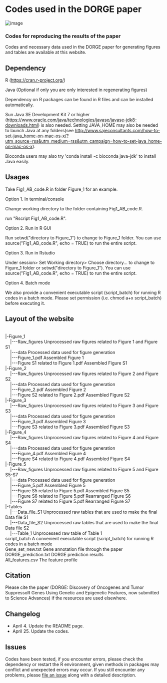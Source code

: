 # Codes used in the DORGE paper
![image](https://github.com/biocq/DORGE/blob/master/DORGE_logo.svg)
### Codes for reproducing the results of the paper
Codes and necessary data used in the DORGE paper for generating figures and tables are available at this website.

## Dependency

R (https://cran.r-project.org/)

Java (Optional if only you are only interested in regenerating figures)

Dependency on R packages can be found in R files and can be installed automatically.

Sun Java SE Development Kit 7 or higher (https://www.oracle.com/java/technologies/javase/javase-jdk8-downloads.html) is also needed. Setting JAVA_HOME may also be needed to launch Java at any folders(see http://www.sajeconsultants.com/how-to-set-java_home-on-mac-os-x/?utm_source=rss&utm_medium=rss&utm_campaign=how-to-set-java_home-on-mac-os-x).

Bioconda users may also try 'conda install -c bioconda java-jdk' to install Java easily.

## Usages

Take Fig1_AB_code.R in folder Figure_1 for an example.

Option 1. In terminal/console

Change working directory to the folder containing Fig1_AB_code.R.

run "Rscript Fig1_AB_code.R".

Option 2. Run in R GUI

Run setwd("directory to Figure_1") to change to Figure_1 folder. You can use source("Fig1_AB_code.R", echo = TRUE) to run the entire script.

Option 3. Run in Rstudio

Under session> Set Working directory> Choose directory... to change to Figure_1 folder or setwd("directory to Figure_1"). You can use source("Fig1_AB_code.R", echo = TRUE) to run the entire script.

Option 4. Batch mode

We also provide a convenient executable script (script_batch) for running R codes in a batch mode. Please set permission (i.e. chmod a+x script_batch) before executing it.

## Layout of the website
<br/>
|-Figure_1<br/>
&nbsp;&nbsp;&nbsp;&nbsp;|---Raw_figures                        Unprocessed raw figures related to Figure 1 and Figure S1<br/>
&nbsp;&nbsp;&nbsp;&nbsp;|---data					                      Processed data used for figure generation<br/>
&nbsp;&nbsp;&nbsp;&nbsp;|---Figure_1.pdf                       Assembled Figure 1<br/>
&nbsp;&nbsp;&nbsp;&nbsp;|---Figure S1 related to Figure 1.pdf  Assembled Figure S1<br/>
|-Figure_2<br/>
&nbsp;&nbsp;&nbsp;&nbsp;|---Raw_figures                        Unprocessed raw figures related to Figure 2 and Figure S2<br/>
&nbsp;&nbsp;&nbsp;&nbsp;|---data					                      Processed data used for figure generation<br/>
&nbsp;&nbsp;&nbsp;&nbsp;|---Figure_2.pdf                       Assembled Figure 2<br/>
&nbsp;&nbsp;&nbsp;&nbsp;|---Figure S2 related to Figure 2.pdf  Assembled Figure S2<br/>
|-Figure_3<br/>
&nbsp;&nbsp;&nbsp;&nbsp;|---Raw_figures                        Unprocessed raw figures related to Figure 3 and Figure S3<br/>
&nbsp;&nbsp;&nbsp;&nbsp;|---data					                      Processed data used for figure generation<br/>
&nbsp;&nbsp;&nbsp;&nbsp;|---Figure_3.pdf                       Assembled Figure 3<br/>
&nbsp;&nbsp;&nbsp;&nbsp;|---Figure S3 related to Figure 3.pdf  Assembled Figure S3<br/>
|-Figure_4<br/>
&nbsp;&nbsp;&nbsp;&nbsp;|---Raw_figures                        Unprocessed raw figures related to Figure 4 and Figure S4<br/>
&nbsp;&nbsp;&nbsp;&nbsp;|---data					                      Processed data used for figure generation<br/>
&nbsp;&nbsp;&nbsp;&nbsp;|---Figure_4.pdf                       Assembled Figure 4<br/>
&nbsp;&nbsp;&nbsp;&nbsp;|---Figure S4 related to Figure 4.pdf  Assembled Figure S4<br/>
|-Figure_5<br/>
&nbsp;&nbsp;&nbsp;&nbsp;|---Raw_figures                        Unprocessed raw figures related to Figure 5 and Figure S5-S7<br/>
&nbsp;&nbsp;&nbsp;&nbsp;|---data					                      Processed data used for figure generation<br/>
&nbsp;&nbsp;&nbsp;&nbsp;|---Figure_5.pdf                       Assembled Figure 5<br/>
&nbsp;&nbsp;&nbsp;&nbsp;|---Figure S5 related to Figure 5.pdf  Assembled Figure S5<br/>
&nbsp;&nbsp;&nbsp;&nbsp;|---Figure S6 related to Figure 5.pdf  Rearranged Figure S6<br/>
&nbsp;&nbsp;&nbsp;&nbsp;|---Figure S7 related to Figure 5.pdf  Rearranged Figure S7<br/>
|-Tables<br/>
&nbsp;&nbsp;&nbsp;&nbsp;|---Data_file_S1                       Unprocessed raw tables that are used to make the final Data file S1<br/>
&nbsp;&nbsp;&nbsp;&nbsp;|---Data_file_S2                       Unprocessed raw tables that are used to make the final Data file S2<br/>
&nbsp;&nbsp;&nbsp;&nbsp;|---Table_1                            Unprocessed raw table of Table 1<br/>
script_batch				                    A convenient executable script (script_batch) for running R codes in a batch mode<br/>
Gene_set_new.txt		                    Gene annotation file through the paper<br/>
DORGE_prediction.txt                    DORGE prediction results<br/>
All_features.csv                        The feature profile<br/>

## Citation

Please cite the paper (DORGE: Discovery of Oncogenes and Tumor SuppressoR Genes Using Genetic and Epigenetic Features, now submitted to Science Advances) if the resources are used elsewhere.


## Changelog
*  April 4. Update the README page.
*  April 25. Update the codes.

## Issues

Codes have been tested, if you encounter errors, please check the dependency or restart the R environment, given methods in packages may conflict and unexpected errors may occur. If you still encounter any problems, please [file an issue](https://github.com/biocq/DORGE_paper/issues) along with a detailed description.
